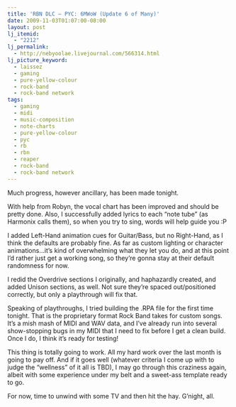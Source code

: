 ```yaml
---
title: 'RBN DLC – PYC: 6MWoW (Update 6 of Many)'
date: 2009-11-03T01:07:00-08:00
layout: post
lj_itemid:
  - "2212"
lj_permalink:
  - http://nebyoolae.livejournal.com/566314.html
lj_picture_keyword:
  - laissez
  - gaming
  - pure-yellow-colour
  - rock-band
  - rock-band network
tags:
  - gaming
  - midi
  - music-composition
  - note-charts
  - pure-yellow-colour
  - pyc
  - rb
  - rbn
  - reaper
  - rock-band
  - rock-band network
---
```

Much progress, however ancillary, has been made tonight.

With help from Robyn, the vocal chart has been improved and should be pretty done. Also, I successfully added lyrics to each &#8220;note tube&#8221; (as Harmonix calls them), so when you try to sing, words will help guide you :P

<!--more-->

I added Left-Hand animation cues for Guitar/Bass, but no Right-Hand, as I think the defaults are probably fine. As far as custom lighting or character animations&#8230;it&#8217;s kind of overwhelming what they let you do, and at this point I&#8217;d rather just get a working song, so they&#8217;re gonna stay at their default randomness for now.

I redid the Overdrive sections I originally, and haphazardly created, and added Unison sections, as well. Not sure they&#8217;re spaced out/positioned correctly, but only a playthrough will fix that.

Speaking of playthroughs, I tried building the .RPA file for the first time tonight. That is the proprietary format Rock Band takes for custom songs. It&#8217;s a mish mash of MIDI and WAV data, and I&#8217;ve already run into several show-stopping bugs in my MIDI that I need to fix before I get a clean build. Once I do, I think it&#8217;s ready for testing!

This thing is totally going to work. All my hard work over the last month is going to pay off. And if it goes well (whatever criteria I come up with to judge the &#8220;wellness&#8221; of it all is TBD), I may go through this craziness again, albeit with some experience under my belt and a sweet-ass template ready to go.

For now, time to unwind with some TV and then hit the hay. G&#8217;night, all.
